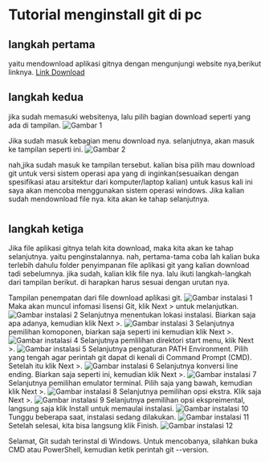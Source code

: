 # Tutorial menginstall git di pc

## langkah pertama 
yaitu mendownload aplikasi gitnya dengan mengunjungi website nya,berikut linknya. 
[Link Download](https://git-scm.com/downloads)

### <h2> langkah kedua 
jika sudah memasuki websitenya, lalu pilih bagian download seperti yang ada di tampilan.
![Gambar 1](../img/ss1tutorialinstallgit.png)

Jika sudah masuk kebagian menu download nya. selanjutnya, akan masuk ke tampilan seperti ini.
![Gambar 2](../img/ss2tutorialinstallgit.png)

nah,jika sudah masuk ke tampilan tersebut. kalian bisa pilih mau download git untuk versi sistem operasi apa yang di inginkan(sesuaikan dengan spesifikasi atau arsitektur dari komputer/laptop kalian) untuk kasus kali ini saya akan mencoba menggunakan sistem operasi windows. Jika kalian sudah mendownload file nya. kita akan ke tahap selanjutnya.

# <h2> langkah ketiga
Jika file aplikasi gitnya telah kita download, maka kita akan ke tahap selanjutnya. yaitu penginstalannya. nah, pertama-tama coba lah kalian buka terlebih dahulu folder penyimpanan file aplikasi git yang kalian download tadi sebelumnya. jika sudah, kalian klik file nya. lalu ikuti langkah-langkah dari tampilan berikut. di harapkan harus sesuai dengan urutan nya.

Tampilan penempatan dari file download aplikasi git.
![Gambar instalasi 1](../img/ssinstall1.JPG)
Maka akan muncul infomasi lisensi Git, klik Next > untuk melanjutkan.
![Gambar instalasi 2](../img/ssinstall2.JPG)
Selanjutnya menentukan lokasi instalasi. Biarkan saja apa adanya, kemudian klik Next >.
![Gambar instalasi 3](../img/ssinstall3.JPG)
Selanjutnya pemilihan komoponen, biarkan saja seperti ini kemudian klik Next >.
![Gambar instalasi 4](../img/ssinstall4.JPG)
Selanjutnya pemlilihan direktori start menu, klik Next >.
![Gambar instalasi 5](../img/ssinstall5.JPG)
Selanjutnya pengaturan PATH Environment. Pilih yang tengah agar perintah git dapat di kenali di Command Prompt (CMD). Setelah itu klik Next >.
![Gambar instalasi 6](../img/ssinstall6.JPG)
Selanjutnya konversi line ending. Biarkan saja seperti ini, kemudian klik Next >.
![Gambar instalasi 7](../img/ssinstall7.JPG)
Selanjutnya pemilihan emulator terminal. Pilih saja yang bawah, kemudian klik Next >.
![Gambar instalasi 8](../img/ssinstall8.JPG)
Selanjutnya pemilihan opsi ekstra. Klik saja Next >.
![Gambar instalasi 9](../img/ssinstall9.JPG)
Selanjutnya pemilihan opsi ekspreimental, langsung saja klik Install untuk memaulai instalasi.
![Gambar instalasi 10](../img/ssinstall10.JPG)
Tunggu beberapa saat, instalasi sedang dilakukan.
![Gambar instalasi 11](../img/ssinstall11.JPG)
Setelah selesai, kita bisa langsung klik Finish.
![Gambar instalasi 12](../img/ssinstall12.JPG)

Selamat, Git sudah terinstal di Windows. Untuk mencobanya, silahkan buka CMD atau PowerShell, kemudian ketik perintah git --version.


